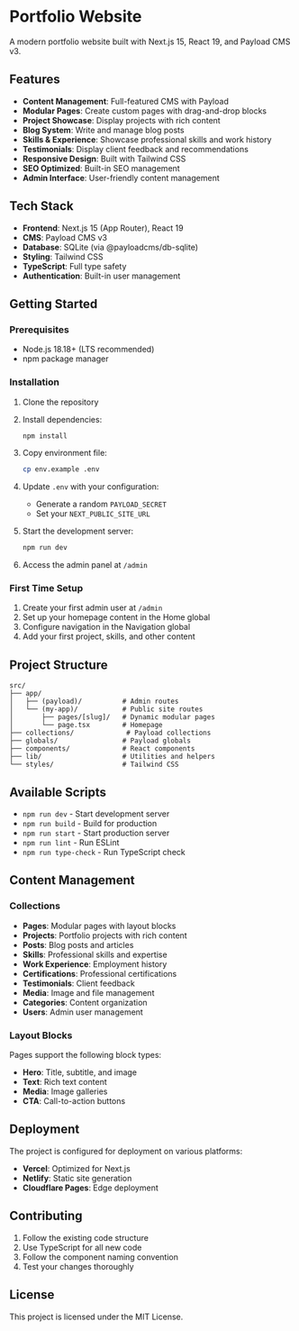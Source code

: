 # Portfolio Website

A modern portfolio website built with Next.js 15, React 19, and Payload CMS v3.

## Features

- **Content Management**: Full-featured CMS with Payload
- **Modular Pages**: Create custom pages with drag-and-drop blocks
- **Project Showcase**: Display projects with rich content
- **Blog System**: Write and manage blog posts
- **Skills & Experience**: Showcase professional skills and work history
- **Testimonials**: Display client feedback and recommendations
- **Responsive Design**: Built with Tailwind CSS
- **SEO Optimized**: Built-in SEO management
- **Admin Interface**: User-friendly content management

## Tech Stack

- **Frontend**: Next.js 15 (App Router), React 19
- **CMS**: Payload CMS v3
- **Database**: SQLite (via @payloadcms/db-sqlite)
- **Styling**: Tailwind CSS
- **TypeScript**: Full type safety
- **Authentication**: Built-in user management

## Getting Started

### Prerequisites

- Node.js 18.18+ (LTS recommended)
- npm package manager

### Installation

1. Clone the repository
2. Install dependencies:

   ```bash
   npm install
   ```

3. Copy environment file:

   ```bash
   cp env.example .env
   ```

4. Update `.env` with your configuration:
   - Generate a random `PAYLOAD_SECRET`
   - Set your `NEXT_PUBLIC_SITE_URL`

5. Start the development server:

   ```bash
   npm run dev
   ```

6. Access the admin panel at `/admin`

### First Time Setup

1. Create your first admin user at `/admin`
2. Set up your homepage content in the Home global
3. Configure navigation in the Navigation global
4. Add your first project, skills, and other content

## Project Structure

```
src/
├── app/
│   ├── (payload)/          # Admin routes
│   └── (my-app)/           # Public site routes
│       ├── pages/[slug]/   # Dynamic modular pages
│       └── page.tsx        # Homepage
├── collections/             # Payload collections
├── globals/                # Payload globals
├── components/             # React components
├── lib/                    # Utilities and helpers
└── styles/                 # Tailwind CSS
```

## Available Scripts

- `npm run dev` - Start development server
- `npm run build` - Build for production
- `npm run start` - Start production server
- `npm run lint` - Run ESLint
- `npm run type-check` - Run TypeScript check

## Content Management

### Collections

- **Pages**: Modular pages with layout blocks
- **Projects**: Portfolio projects with rich content
- **Posts**: Blog posts and articles
- **Skills**: Professional skills and expertise
- **Work Experience**: Employment history
- **Certifications**: Professional certifications
- **Testimonials**: Client feedback
- **Media**: Image and file management
- **Categories**: Content organization
- **Users**: Admin user management

### Layout Blocks

Pages support the following block types:

- **Hero**: Title, subtitle, and image
- **Text**: Rich text content
- **Media**: Image galleries
- **CTA**: Call-to-action buttons

## Deployment

The project is configured for deployment on various platforms:

- **Vercel**: Optimized for Next.js
- **Netlify**: Static site generation
- **Cloudflare Pages**: Edge deployment

## Contributing

1. Follow the existing code structure
2. Use TypeScript for all new code
3. Follow the component naming convention
4. Test your changes thoroughly

## License

This project is licensed under the MIT License.
